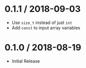 # 0.1.1 / 2018-09-03

* Use `size_t` instead of just `int`
* Add `const` to input array variables

# 0.1.0 / 2018-08-19

  * Initial Release

